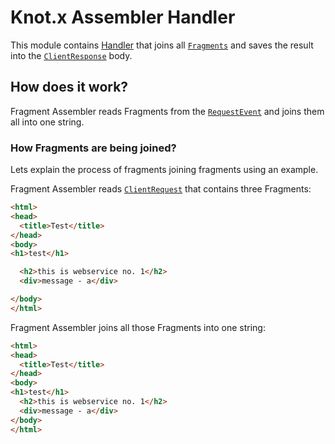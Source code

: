 # Knot.x Assembler Handler
This module contains [Handler](https://vertx.io/docs/apidocs/io/vertx/core/Handler.html)
that joins all [`Fragments`](https://github.com/Knotx/knotx-fragment-api) and
saves the result into the [`ClientResponse`](api/docs/asciidoc/dataobjects.adoc#clientresponse) body.

## How does it work?
Fragment Assembler reads Fragments from the [`RequestEvent`](https://github.com/Knotx/knotx-server-http/blob/master/api/src/main/java/io/knotx/server/api/context/RequestEvent.java)
and joins them all into one string.

### How Fragments are being joined?
Lets explain the process of fragments joining fragments using an example.

Fragment Assembler reads [`ClientRequest`](api/docs/asciidoc/dataobjects.adoc#clientresponse)
that contains three Fragments:
```html
<html>
<head>
  <title>Test</title>
</head>
<body>
<h1>test</h1>
```
```html
  <h2>this is webservice no. 1</h2>
  <div>message - a</div>
```
```html
</body>
</html>
```
Fragment Assembler joins all those Fragments into one string:
```html
<html>
<head>
  <title>Test</title>
</head>
<body>
<h1>test</h1>
  <h2>this is webservice no. 1</h2>
  <div>message - a</div>
</body>
</html>
```